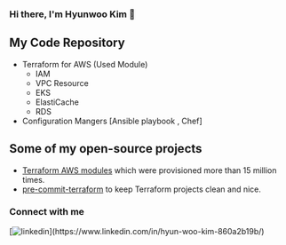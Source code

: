 ### Hi there, I'm Hyunwoo Kim 👋

## My Code Repository
- Terraform for AWS (Used Module)
  - IAM
  - VPC Resource
  - EKS
  - ElastiCache
  - RDS
- Configuration Mangers [Ansible playbook , Chef]


## Some of my open-source projects

- [Terraform AWS modules](https://github.com/terraform-aws-modules) which were provisioned more than 15 million times.
- [pre-commit-terraform](https://github.com/antonbabenko/pre-commit-terraform) to keep Terraform projects clean and nice.

### Connect with me
[![linkedin]("https://cdn.jsdelivr.net/npm/simple-icons@v3/icons/linkedin.svg")](https://www.linkedin.com/in/hyun-woo-kim-860a2b19b/)
